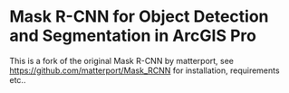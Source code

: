 # Mask R-CNN for Object Detection and Segmentation in ArcGIS Pro

This is a fork of the original Mask R-CNN by matterport, see https://github.com/matterport/Mask_RCNN for installation, requirements etc..